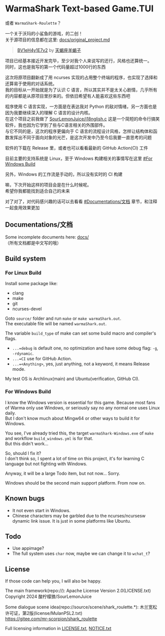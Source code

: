 # WarmaShark Text-based Game.TUI

或者 `WarmaShark-Roulette`？

一个关于沃玛的小鲨鱼的游戏，的二创！\
关于源项目的信息都在这里: [docs/original_project.md](docs/original_project.md)
> [BV1eH4y1E7v2](https://www.bilibili.com/video/BV1eH4y1E7v2) by [天蝎座羊蝎子](https://space.bilibili.com/431949982)

项目已经基本接近开发完毕，至少对我个人来说写的还行，风格也还算统一。\
同时，这也是我写的第一个代码量超过1000行的东西

这次将原项目翻新成了用 ncurses 实现的占用整个终端的程序，也实现了选择和还算易于使用的对话系统。\
我的目标从一开始就是为了认识 C 语言，所以其实并不是太关心剧情，几乎所有的内容都是从原项目里抄来的。但依旧希望有人能喜欢这些东西吧

程序使用 C 语言实现，一方面是在表达我对 Python 的敌对情绪，另一方面也是因为我要继续深入的理解 C 语言的设计内核。\
在这个项目之前我做了 [SourLemonJuice/i18nglish.c](https://github.com/SourLemonJuice/i18nglish.c) 这是一个简短的命令行搞笑软件，我也因为它学到了些与C语言相关的外围部件。\
与它不同的是，这次的程序更偏向于 C 语言的流程设计风格，怎样让结构体和函数发挥出不同于面向对象的光芒，是这次开发中乃至今后我要一直思考的问题

软件的下载在 Release 里，或者也可以看看最新的 GitHub Action(CI) 工件

目前主要的支持系统是 Linux，至于 Windows 构建相关的事情写在这里 [#For Windows Build](#for-windows-build)

另外，Windows 的工作流是手动的，所以没有实时的 CI 构建

嘛，下次开始这样的项目会是在什么时候呢。\
希望你我都能找到适合自己的未来

对了对了，对代码感兴趣的话可以去看看 [#Documentations/文档](#documentations文档) 章节，和注释一起食用效果更加

## Documentations/文档

Some incomplete documents here: [docs/](docs/)\
（所有文档都是中文写的哦）

## Build system

### For Linux Build

Install some package like:

- clang
- make
- git
- ncurses-devel

Goto `source/` folder and run `make` or `make warmaShark.out`.\
The executable file will be named `warmaShark.out`.

The variable `build_type` of make can set some build macro and compiler's flags.

- `...=debug` is default one, no optimization and have some debug flag: `-g`, `-rdynamic`.
- `...=CI` use for GitHub Action.
- `...=<Anything>`, yes, just anything, not a keyword, it means Release mode.

My test OS is Archlinux(main) and Ubuntu(verification, GitHub CI).

### For Windows Build

I know the Windows version is essential for this game. Because most fans of Warma only use Windows, or seriously say no any normal one uses Linux daily.\
But I don't know much about Mingw64 or other ways to build it for Windows.

You see, I've already tried this, the target `warmaShark-Windows.exe` of `make` and workflow `build_windows.yml` is for that.\
But this didn't work...

So, should I fix it?\
I don't think so, I spent a lot of time on this project, it's for learning C language but not fighting with Windows.

Anyway, it will be a large Todo item, but not now... Sorry.

Windows should be the second main support platform. From now on.

## Known bugs

- It not even start in Windows.
- Chinese characters may be garbled due to the ncurses/ncursesw dynamic link issue. It is just in some platforms like Ubuntu.

## Todo

- Use appimage?
- The full system uses `char` now, maybe we can change it to `wchat_t`?

## License

If those code can help you, I will also be happy.

The main framework(repo://): Apache License Version 2.0(LICENSE.txt)\
Copyright 2024 酸柠檬猹/SourLemonJuice

Some dialogue scene idea(repo://source/scene/shark_roulette.*): 木兰宽松许可证，第2版(license/MulanPSL2.txt)\
<https://gitee.com/mr-scorpion/shark_roulette>

Full licensing information in [LICENSE.txt](LICENSE.txt), [NOTICE.txt](NOTICE.txt)
